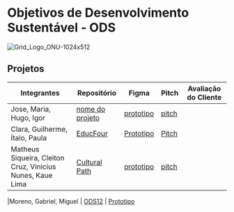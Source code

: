 # Objetivos de Desenvolvimento Sustentável - ODS
![Grid_Logo_ONU-1024x512](https://github.com/fernandoleonid/ODS2023/assets/42476943/a95a668a-5441-4c13-a07c-0872d627cab9)

## Projetos
| Integrantes | Repositório | Figma | Pitch |Avaliação do Cliente |
|---|---|---|---|---|
|Jose, Maria, Hugo, Igor | [nome do projeto](http://github.com) | [prototipo](http://figma.com.br) | [pitch](http://youtube.com)|
|Clara, Guilherme, Ítalo, Paula | [EducFour](https://github.com/believeItalo/Projeto_EducFour) | [Prototipo](https://www.figma.com/file/fs3OMtd84Y9Vs73ii53vpB/EducFour?type=design&t=R09lbk9w4ESpwyoL-0) | [Pitch](https://youtu.be/DE7cfPN3zc0)|
|Matheus Siqueira, Cleiton Cruz, Vinicius Nunes, Kaue Lima | [Cultural Path](https://github.com/MKCV-CO) | [prototipo](https://www.figma.com/file/5QrcmwM2QXbN42xMGfKBoz/Cultural-Path?type=design&node-id=0%3A1&t=cxNijrUUUrnQXlki-1) | [pitch](https://www.youtube.com/watch?v=jt4HQs3xQeY)|

|Moreno, Gabriel, Miguel  | [ODS12](https://github.com/Moreno171/site-adm) | [Prototipo](https://www.figma.com/file/PekQJbfObXUmr0q8ICATcm/trabalho-team-library?type=design&node-id=0-1&t=KSyf9y9cv05eSy9B-0)
